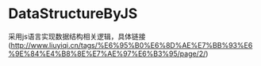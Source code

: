 # DataStructureByJS
采用js语言实现数据结构相关逻辑，具体链接(http://www.liuyiqi.cn/tags/%E6%95%B0%E6%8D%AE%E7%BB%93%E6%9E%84%E4%B8%8E%E7%AE%97%E6%B3%95/page/2/)
